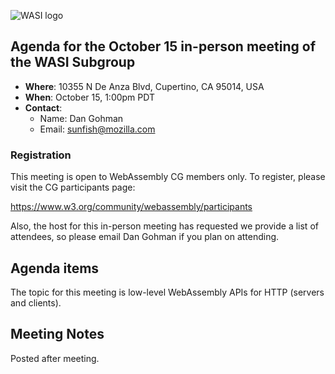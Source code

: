 ![WASI logo](/WASI.png)

## Agenda for the October 15 in-person meeting of the WASI Subgroup

- **Where**: 10355 N De Anza Blvd, Cupertino, CA 95014, USA
- **When**: October 15, 1:00pm PDT
- **Contact**:
    - Name: Dan Gohman
    - Email: sunfish@mozilla.com

### Registration

This meeting is open to WebAssembly CG members only. To register, please
visit the CG participants page:

https://www.w3.org/community/webassembly/participants

Also, the host for this in-person meeting has requested we provide a list
of attendees, so please email Dan Gohman if you plan on attending.

## Agenda items

The topic for this meeting is low-level WebAssembly APIs for
HTTP (servers and clients).

## Meeting Notes

Posted after meeting.
